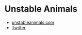 # Unstable Animals

* [unstableanimals.com](https://unstableanimals.com)
* [Twitter](https://twitter.com/UnstableAnimals)
